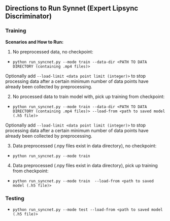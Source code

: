 ## Directions to Run Synnet (Expert Lipsync Discriminator)

### Training

**Scenarios and How to Run:**

  1. No preprocessed data, no checkpoint:

  * `python run_syncnet.py --mode train --data-dir <PATH TO DATA DIRECTORY (containing .mp4 files)>`
  
  Optionally add `--load-limit <data point limit (integer)>` to stop processing data after a certain minimum number of data points have already been collected by preprocessing.

  2. No processed data to train model with, pick up training from checkpoint:

  * `python run_syncnet.py --mode train --data-dir <PATH TO DATA DIRECTORY (containing .mp4 files)> --load-from <path to saved model (.h5 file)>`

  Optionally add `--load-limit <data point limit (integer)>` to stop processing data after a certain minimum number of data points have already been collected by preprocessing.
  
  3. Data preprocessed (.npy files exist in data directory), no checkpoint:

  * `python run_syncnet.py --mode train`

  4. Data preprocessed (.npy files exist in data directory), pick up training from checkpoint:

  * `python run_syncnet.py --mode train  --load-from <path to saved model (.h5 file)>`

### Testing
* `python run_syncnet.py --mode test --load-from <path to saved model (.h5 file)>`
